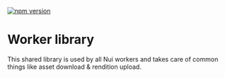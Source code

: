 <!--- when a new release happens, the VERSION and URL in the badge have to be manually updated because it's a private registry --->
[![npm version](https://img.shields.io/badge/%40nui%2Flibrary-0.0.13-blue.svg)](https://artifactory.corp.adobe.com/artifactory/npm-nui-release/@nui/library/-/@nui/library-0.0.13.tgz)

# Worker library

This shared library is used by all Nui workers and takes care of common things like asset download & rendition upload.
